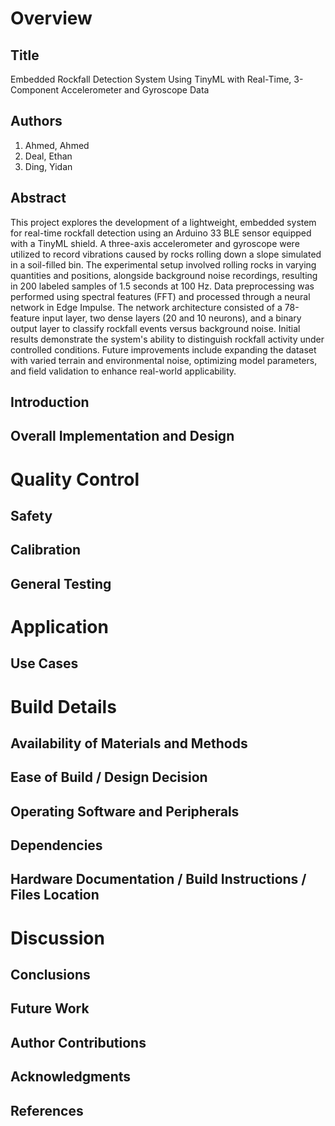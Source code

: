 


# Overview

## Title
Embedded Rockfall Detection System Using TinyML with Real-Time, 3-Component Accelerometer and Gyroscope Data 

## Authors
1. Ahmed, Ahmed 
2. Deal, Ethan 
3. Ding, Yidan 

## Abstract

This project explores the development of a lightweight, embedded system for real-time rockfall detection using an Arduino 33 BLE sensor equipped with a TinyML shield. A three-axis accelerometer and gyroscope were utilized to record vibrations caused by rocks rolling down a slope simulated in a soil-filled bin. The experimental setup involved rolling rocks in varying quantities and positions, alongside background noise recordings, resulting in 200 labeled samples of 1.5 seconds at 100 Hz. Data preprocessing was performed using spectral features (FFT) and processed through a neural network in Edge Impulse. The network architecture consisted of a 78-feature input layer, two dense layers (20 and 10 neurons), and a binary output layer to classify rockfall events versus background noise. Initial results demonstrate the system's ability to distinguish rockfall activity under controlled conditions. Future improvements include expanding the dataset with varied terrain and environmental noise, optimizing model parameters, and field validation to enhance real-world applicability.

## Introduction

## Overall Implementation and Design

# Quality Control

## Safety

## Calibration

## General Testing

# Application

## Use Cases

# Build Details

## Availability of Materials and Methods

## Ease of Build / Design Decision

## Operating Software and Peripherals

## Dependencies

## Hardware Documentation / Build Instructions / Files Location

# Discussion

## Conclusions

## Future Work

## Author Contributions

## Acknowledgments

## References


